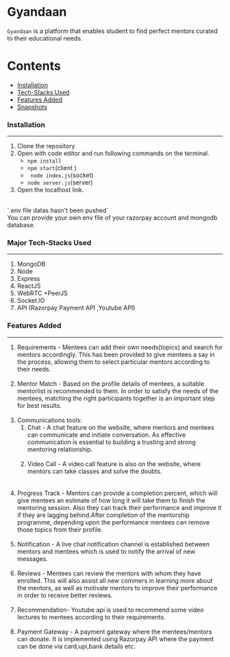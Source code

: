 # Gyandaan


`Gyandaan` is a platform that enables student to find perfect mentors curated to their educational needs. <br/>



Contents
========

 * [Installation](#installation)
 * [Tech-Stacks Used](#Tech-Stacks-Used)
 * [Features Added](#Features-Added)
 * [Snapshots](#Snapshots)


### Installation
---

1. Clone the repository
2. Open with code editor and run following commands on the terminal.
    + ` npm install `
    + `npm start`(client )
    + ` node index.js`(socket)
    + `node server.js`(server)
3. Open the localhost link.
<br/>
`.env file datas hasn't been pushed`
<br/>
You can provide your own env file of your razorpay account and mongodb database.

### Major Tech-Stacks Used
---
<ol>
<li> MongoDB
<li>Node
<br/>
<li>Express
<br/>
<li>ReactJS
<li>WebRTC +PeerJS
<br/>
<li>Socket.IO
<br/>
<li>API (Razorpay Payment API ,Youtube API)
<br/>
</ol>

### Features Added
---
<ol>
    
<li>Requirements - Mentees can add their own needs(topics)
and search for mentors accordingly. This has been
provided to give mentees a say in the process,
allowing them to select particular mentors according to their needs.</li></br>
<li>Mentor Match - Based on the profile details of mentees, a suitable
mentorlist is recommended to them.
In order to satisfy the needs of the mentees,
matching the right participants together is an
important step for best results.</li></br>
<li>Communications tools:
<ol>
<li>Chat - A chat feature on the website, where mentors and
mentees can communicate and initiate conversation.
As effective communication is essential to building a
trusting and strong mentoring relationship.</li></br>
<li>Video Call - A video call feature is also on the website,
where mentors can take classes and solve the doubts.</li></br>
</ol>
</li></br>
<li>Progress Track - Mentors can provide a completion percent, which will
give mentees an estimate of how long it will take them to
finish the mentoring session. Also they can track their
performance and improve it if they are lagging
behind.After completion of the mentorship programme,
depending upon the performance mentees can remove those topics
from their profile.</li></br>
<li>Notification - A live chat notification channel is established between mentors and mentees which is used to notify
the arrival of new messages. 
</li></br>
<li>Reviews - Mentees can review the mentors with whom they
have enrolled. This will also assist all new commers
in learning more about the mentors, as well as
motivate mentors to improve their performance in
order to receive better reviews.</li></br>
<li>
Recommendation- Youtube api is used to recommend some video lectures to mentees
according to their requirements.
</li></br>
<li>Payment Gateway - A payment gateway where the
mentees/mentors can donate. It is implemented using Razorpay
API where the payment can be
done via card,upi,bank details etc.</li></br>
</ol>

